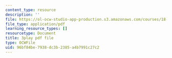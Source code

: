 ```yaml
---
content_type: resource
description: ''
file: https://ol-ocw-studio-app-production.s3.amazonaws.com/courses/18-06sc-linear-algebra-fall-2011/96bf84be7938dc3b2385a4b7991c27c2_IZqwi0wJovM.pdf
file_type: application/pdf
learning_resource_types: []
resourcetype: Document
title: 3play pdf file
type: OCWFile
uid: 96bf84be-7938-dc3b-2385-a4b7991c27c2
---
```

